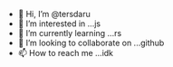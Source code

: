 - 👋 Hi, I’m @tersdaru
- 👀 I’m interested in ...js
- 🌱 I’m currently learning ...rs
- 💞️ I’m looking to collaborate on ...github
- 📫 How to reach me ...idk

<!---
tersdaru/tersdaru is a ✨ special ✨ repository because its `README.md` (this file) appears on your GitHub profile.
You can click the Preview link to take a look at your changes.
--->
